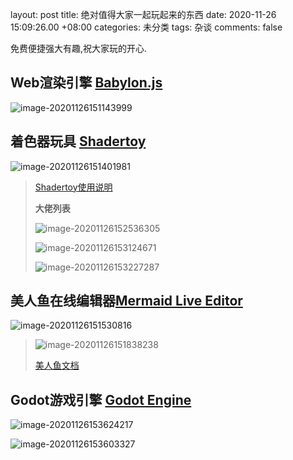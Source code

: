 layout: post
title: 绝对值得大家一起玩起来的东西
date: 2020-11-26 15:09:26.00 +08:00
categories: 未分类
tags: 杂谈
comments: false



免费便捷强大有趣,祝大家玩的开心.



## Web渲染引擎 [Babylon.js](https://www.babylonjs.com/)

![image-20201126151143999](F:\GitHub\MyBlogAsset\images\image-20201126151143999.png)



## 着色器玩具 [Shadertoy](https://www.shadertoy.com/)

![image-20201126151401981](F:\GitHub\MyBlogAsset\images\image-20201126151401981.png)

> [Shadertoy使用说明](https://www.shadertoy.com/howto)
>
> **大佬列表**
>
> ![image-20201126152536305](F:\GitHub\MyBlogAsset\images\image-20201126152536305.png)
>
> ![image-20201126153124671](F:\GitHub\MyBlogAsset\images\image-20201126153124671.png)
>
> ![image-20201126153227287](F:\GitHub\MyBlogAsset\images\image-20201126153227287.png)



## 美人鱼在线编辑器[Mermaid Live Editor](https://github.com/mermaid-js/mermaid-live-editor)

![image-20201126151530816](F:\GitHub\MyBlogAsset\images\image-20201126151530816.png)

> ![image-20201126151838238](F:\GitHub\MyBlogAsset\images\image-20201126151838238.png)
>
> [美人鱼文档](https://mermaid-js.github.io/mermaid/)



## Godot游戏引擎 [Godot Engine](https://godotengine.org/)

![image-20201126153624217](F:\GitHub\MyBlogAsset\images\image-20201126153624217.png)

![image-20201126153603327](F:\GitHub\MyBlogAsset\images\image-20201126153603327.png)